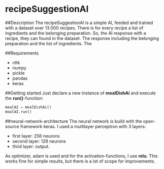 # recipeSuggestionAI

##Description
The recipeSuggestionAI is a simple AI, feeded and trained with a dataset over 13.000 recipes. There is for every recipe a list of ingredients and the belonging preparation. So, the AI response with a recipe, they can found in the dataset. The response including the belonging preparation and the list of ingredients. The 

##Requirements
- nltk
- numpy
- pickle
- pandas
- keras

##Getting started
Just declare a new instance of **mealDishAi** and execute the **run()**-function:
```python
mealAI = mealDishAi()
mealAI.run()
```
##neural-network-architecture
The neural network is build with the open-source framework keras. 
I used a multilayer perceptron with 3 layers:
- first layer:  256 neurons 
- second layer: 128 neurons 
- third layer:  output. 

As optimizer, adam is used and for the activation-functions, I use **relu**.
This works fine for simple results, but there is a lot of scope for improvements.